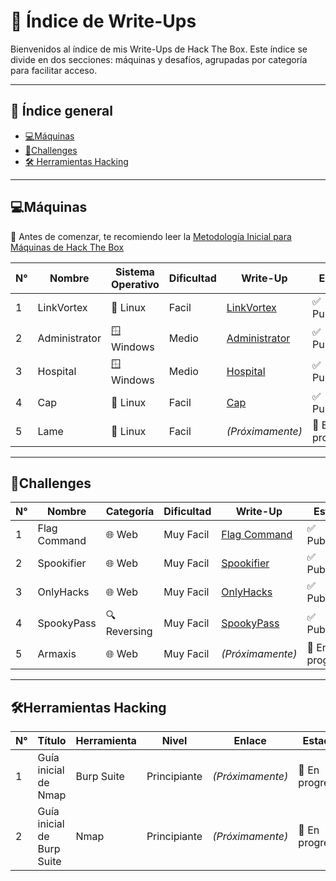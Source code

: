 # 📂 Índice de Write-Ups

Bienvenidos al índice de mis Write-Ups de Hack The Box. 
Este índice se divide en dos secciones: máquinas y desafíos, agrupadas por categoría para facilitar acceso.

---

## 📑 Índice general
- [💻Máquinas](#máquinas)
- [🧩Challenges](#challenges)
- [🛠️ Herramientas Hacking](#%EF%B8%8Fherramientas-hacking)

---

## 💻Máquinas

📌 Antes de comenzar, te recomiendo leer la [Metodología Inicial para Máquinas de Hack The Box](https://medium.com/@jpablo13/metodolog%C3%ADa-inicial-para-m%C3%A1quinas-de-hack-the-box-16620d22c0a2)

| N° | Nombre       | Sistema Operativo  | Dificultad | Write-Up                                                                                                       | Estado               |
|----|--------------|--------------------|------------|----------------------------------------------------------------------------------------------------------------|----------------------|
| 1  | LinkVortex   | 🐧 Linux           | Facil     | [LinkVortex](https://medium.com/@pablo13villalobos/hack-the-box-machine-linkvortex-walkthrough-es-761f4ef0d36e)  | ✅ Publicado       |
| 2  | Administrator| 🪟 Windows         | Medio     | [Administrator](https://medium.com/@pablo13villalobos/hack-the-box-machine-administrator-walkthrough-es-c53794c9c05d)  | ✅ Publicado |
| 3  | Hospital     | 🪟 Windows         | Medio     | [Hospital](https://medium.com/@pablo13villalobos/hack-the-box-machine-hospital-walkthrough-es-541055f94cdf)         | ✅ Publicado    |
| 4  | Cap          | 🐧 Linux           | Facil     | [Cap](https://medium.com/@pablo13villalobos/hack-the-box-machine-cap-walkthrough-es-d382087fcaa2)                  |  ✅ Publicado    |
| 5  | Lame         | 🐧 Linux           | Facil     |    *(Próximamente)*                                                                                              |  🚧 En progreso    |

---

## 🧩Challenges

| N° | Nombre       | Categoría    | Dificultad | Write-Up                                                                                            | Estado                     |
|----|--------------|--------------|------------|-----------------------------------------------------------------------------------------------------|----------------------------|
| 1  | Flag Command | 🌐 Web       | Muy Facil  | [Flag Command](https://medium.com/@pablo13villalobos/hack-the-box-flag-command-walkthrough-es-4c4e26521d61) |    ✅ Publicado   |
| 2  | Spookifier   | 🌐 Web       | Muy Facil  | [Spookifier](https://medium.com/@pablo13villalobos/hack-the-box-spookifier-walkthrough-es-6c1fef95d1fe) |    ✅ Publicado       |
| 3  | OnlyHacks    | 🌐 Web       | Muy Facil  | [OnlyHacks](https://medium.com/@pablo13villalobos/hack-the-box-challenge-onlyhacks-walkthrough-es-b33ba8154703) | ✅ Published  |
| 4  | SpookyPass   | 🔍 Reversing | Muy Facil  | [SpookyPass](https://medium.com/@pablo13villalobos/hack-the-box-challenge-spooky-passwalkthrough-es-a9562d00a6cb)| ✅ Publishe  |
| 5  | Armaxis      | 🌐 Web       | Muy Facil  |   *(Próximamente)*                                                                                    |   🚧 En progreso        |

---

## 🛠️Herramientas Hacking

| N° | Título                     | Herramienta  | Nivel        | Enlace                                                                                               | Estado         |
|----|----------------------------|--------------|--------------|------------------------------------------------------------------------------------------------------|----------------|
| 1  | Guía inicial de Nmap       | Burp Suite   | Principiante |    *(Próximamente)*                                                                              |   🚧 En progreso   |
| 2  | Guía inicial de Burp Suite | Nmap         | Principiante |    *(Próximamente)*                                                                              |   🚧 En progreso   |
